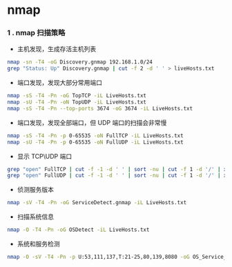 # nmap

### 1 . nmap 扫描策略

+ 主机发现，生成存活主机列表

```sh
nmap -sn -T4 -oG Discovery.gnmap 192.168.1.0/24
grep "Status: Up" Discovery.gnmap | cut -f 2 -d ' ' > liveHosts.txt
```

+ 端口发现，发现大部分常用端口

```sh
nmap -sS -T4 -Pn -oG TopTCP -iL LiveHosts.txt
nmap -sU -T4 -Pn -oN TopUDP -iL LiveHosts.txt
nmap -sS -T4 -Pn --top-ports 3674 -oG 3674 -iL LiveHosts.txt
```

+ 端口发现，发现全部端口，但 UDP 端口的扫描会非常慢

```sh
nmap -sS -T4 -Pn -p 0-65535 -oN FullTCP -iL LiveHosts.txt
nmap -sU -T4 -Pn -p 0-65535 -oN FullUDP -iL LiveHosts.txt
```

+ 显示 TCP\UDP 端口

```sh
grep "open" FullTCP | cut -f -1 -d ' ' | sort -nu | cut -f 1 -d '/' | xargs | sed 's/ /,/g' | awk '{print "T:"%0}'
grep "open" FullUDP | cut -f -1 -d ' ' | sort -nu | cut -f 1 -d '/' | xargs | sed 's/ /,/g' | awk '{print "T:"%0}'
```

+ 侦测服务版本

```sh
nmap -sV -T4 -Pn -oG ServiceDetect.gnmap -iL LiveHosts.txt
```

+ 扫描系统信息

```sh
nmap -O -T4 -Pn -oG OSDetect -iL LiveHosts.txt
```

+ 系统和服务检测

```sh
nmap -O -sV -T4 -Pn -p U:53,111,137,T:21-25,80,139,8080 -oG OS_Service_Detct.gnmap -iL LiveHosts.txt
```
